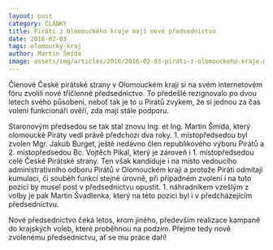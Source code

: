 ```yaml
---
layout: post
category: CLANKY
title: Piráti z Olomouckého kraje mají nové předsednictvo
date: 2016-02-03
tags: olomoucky-kraj
author: Martin Šmída
image: assets/img/articles/2016/2016-02-03-pirati-z-olomouckeho-kraje-maji-nove-predsednictvo.jpg   #751x422 pixelu
---
```

Členové České pirátské strany v Olomouckém kraji si na svém internetovém fóru zvolili nové tříčlenné předsednictvo. To předešlé rezignovalo po dvou letech svého působení, neboť tak je to u Pirátů zvykem, že si jednou za čas volení funkcionáři ověří, zda mají stále podporu.

Staronovým předsedou se tak stal znovu Ing. et Ing. Martin Šmída, který olomoucké Piráty vedl právě předchozí dva roky. 1. místopředsedou byl zvolen Mgr. Jakub Burget, ještě nedávno člen republikového výboru Pirátů a 2. místopředsedou Bc. Vojtěch Pikal, který je zároveň i 1. místopředsedou celé České Pirátské strany. Ten však kandiduje i na místo vedoucího administrativního odboru Pirátů v Olomouckém kraji a protože Piráti odmítají kumulaci, či souběh funkcí stejné úrovně, při případném zvolení i na tuto pozici by musel post v předsednictvu opustit. 1. náhradníkem vzešlým z volby je pak Martin Švadlenka, který na této pozici byl i v předcházejícím předsednictvu.

Nové předsednictvo čeká letos, krom jiného, především realizace kampaně do krajských voleb, které proběhnou na podzim. Přejme tedy nově zvolenému předsednictvu, ať se mu práce daří!
